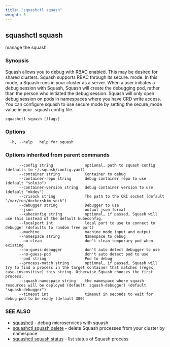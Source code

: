 ```yaml
---
title: "squashctl squash"
weight: 5
---
```

## squashctl squash

manage the squash

### Synopsis

Squash allows you to debug with RBAC enabled.
This may be desired for shared clusters. Squash supports RBAC through its secure.
mode. In this mode, a Squash runs in your cluster as a server. When a
user initiates a debug session with Squash, Squash will create the debugging
pod, rather than the person who initiated the debug session. Squash will
only open debug session on pods in namespaces where you have CRD write access.
You can configure squash to use secure mode by setting the secure_mode value
in your .squash config file.


```
squashctl squash [flags]
```

### Options

```
  -h, --help   help for squash
```

### Options inherited from parent commands

```
      --config string              optional, path to squash config (defaults to ~/.squash/config.yaml)
      --container string           Container to debug
      --container-repo string      debug container repo to use (default "soloio")
      --container-version string   debug container version to use (default "mkdev")
      --crisock string             The path to the CRI socket (default "/var/run/dockershim.sock")
      --debugger string            Debugger to use
      --json                       output json format
      --kubeconfig string          optional, if passed, Squash will use this instead of the default kubeconfig.
      --localport int              local port to use to connect to debugger (defaults to random free port)
      --machine                    machine mode input and output
      --namespace string           Namespace to debug
      --no-clean                   don't clean temporary pod when existing
      --no-guess-debugger          don't auto detect debugger to use
      --no-guess-pod               don't auto detect pod to use
      --pod string                 Pod to debug
      --process-match string       optional, if passed, Squash will try to find a process in the target container that matches (regex, case-insensitive) this string. Otherwise Squash chooses the first process.
      --squash-namespace string    the namespace where squash resources will be deployed (default: squash-debugger) (default "squash-debugger")
      --timeout int                timeout in seconds to wait for debug pod to be ready (default 300)
```

### SEE ALSO

* [squashctl](../squashctl)	 - debug microservices with squash
* [squashctl squash delete](../squashctl_squash_delete)	 - delete Squash processes from your cluster by namespace
* [squashctl squash status](../squashctl_squash_status)	 - list status of Squash process

